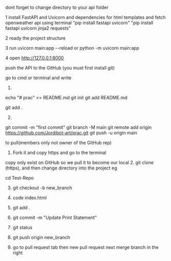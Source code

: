 dont forget to change directory to your api folder

1 install FastAPI and Uvicorn and dependencies for html templates and fetch openweather api using terminal
"pip install fastapi uvicorn"
"pip install fastapi uvicorn jinja2 requests"

2 ready the project structure

3 run uvicorn main:app --reload or python -m uvicorn main:app

4 open http://127.0.0.1:8000

push the API to the GitHub
(you must first install git)

go to cmd or terminal and write

1.
echo "# prac" >> README.md
git init
git add README.md

git add .

2.
git commit -m "first commit"
git branch -M main
git remote add origin https://github.com/Jordibot-art/prac.git
git push -u origin main


to pull(members only not owner of the GitHub rep)

1. Fork it and copy https and go to the terminal

copy only exist on GitHub so we pull it to become our local
2. git clone (https), and then change directory into the project eg 

cd Test-Repo

3. git checkout -b new_branch

4. code index.html

5. git add .

6. git commit -m "Update Print Statement"

7. git status

8. git push origin new_branch

10. go to pull request tab
then new pull request next
merge branch in the right






